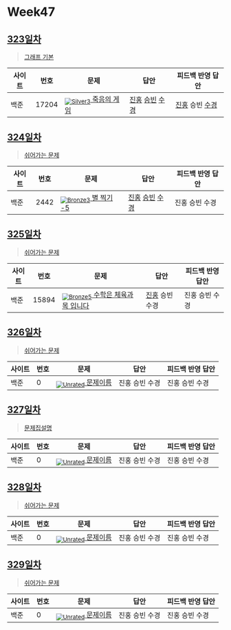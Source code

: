 <!-- tier 리스트 S -->
[Unrated]: https://user-images.githubusercontent.com/33937365/126247607-85783912-c11a-4d50-ac36-8cc7dcb75cd2.png
[NotRated]: https://user-images.githubusercontent.com/33937365/135189055-c3508249-b361-4948-8c36-a74b690cd346.png
[Bronze5]: https://user-images.githubusercontent.com/33937365/126247611-e362d727-17a4-4737-a232-5827e185ab7c.png
[Bronze4]: https://user-images.githubusercontent.com/33937365/126247612-89cbc675-e1d4-43a2-950b-1cb014dca697.png
[Bronze3]: https://user-images.githubusercontent.com/33937365/126247613-b8408610-7bc4-40f8-804f-a30a45ddbb68.png
[Bronze2]: https://user-images.githubusercontent.com/33937365/126247614-d85dc6ff-a520-4c00-82bd-eb593b156bd8.png
[Bronze1]: https://user-images.githubusercontent.com/33937365/126247616-04b2ab30-9891-4b7b-8cb4-38e99b97e834.png
[Silver5]: https://user-images.githubusercontent.com/33937365/126247618-38c5c905-672b-4d75-808e-8a7d45ea577d.png
[Silver4]: https://user-images.githubusercontent.com/33937365/126247620-ba2d1b96-b0aa-4b88-80c5-71569c69bbc3.png
[Silver3]: https://user-images.githubusercontent.com/33937365/126247621-1b55b7f4-3a79-4348-8a63-f00c1813853e.png
[Silver2]: https://user-images.githubusercontent.com/33937365/126247622-a83b30a9-6618-4593-b775-6f6730afd3f6.png
[Silver1]: https://user-images.githubusercontent.com/33937365/126247625-8d82f8ab-6f95-4ef8-a243-be31f548596e.png
[Gold5]: https://user-images.githubusercontent.com/33937365/126247627-2979d4d5-915a-4c4e-adb7-c171f9bafe28.png
[Gold4]: https://user-images.githubusercontent.com/33937365/126247629-b24e1e24-4579-450f-bc3c-f166361091dd.png
<!-- tier 리스트 E -->

# Week47

## [323일차](Day323)

> [그래프 기본](https://www.acmicpc.net/group/workbook/view/9797/39009)

| 사이트 | 번호 | 문제                 | 답안                | 피드백 반영 답안    |
| ------ | ---- | -------------------- | ------------------- | ------------------- |
| 백준   | 17204 | [<sub>![Silver3]</sub> 죽음의 게임](https://www.acmicpc.net/problem/17204) | [진홍](Day323/boj17204_kjh.java) [승빈](Day323/boj17204_wsb.java) [수경](Day323/boj17204_hsk.js) | [진홍](Day323/boj17204_kjh.java) 승빈 [수경](Day323/boj17204_hsk.js) |

## [324일차](Day324)

> [쉬어가는 문제](https://www.acmicpc.net/group/workbook/view/9797/39033)

| 사이트 | 번호 | 문제                 | 답안                | 피드백 반영 답안    |
| ------ | ---- | -------------------- | ------------------- | ------------------- |
| 백준   | 2442 | [<sub>![Bronze3]</sub> 별 찍기 -5](https://www.acmicpc.net/problem/2442) | [진홍](Day324/boj2442_kjh.py) [승빈](Day324/boj2442_wsb.java) [수경](Day324/boj2442_hsk.js) | 진홍 승빈 수경 |

## [325일차](Day325)

> [쉬어가는 문제](https://www.acmicpc.net/group/workbook/view/9797/39047)

| 사이트 | 번호 | 문제                 | 답안                | 피드백 반영 답안    |
| ------ | ---- | -------------------- | ------------------- | ------------------- |
| 백준   | 15894    | [<sub>![Bronze5]</sub> 수학은 체육과목 입니다](https://www.acmicpc.net/problem/15894) | [진홍](Day325/boj15894_kjh.py) 승빈 수경 | 진홍 승빈 수경 |

## [326일차](Day326)

> [쉬어가는 문제](문제집링크)

| 사이트 | 번호 | 문제                 | 답안                | 피드백 반영 답안    |
| ------ | ---- | -------------------- | ------------------- | ------------------- |
| 백준   | 0    | [<sub>![Unrated]</sub> 문제이름](문제링크) | 진홍 승빈 수경 | 진홍 승빈 수경 |

## [327일차](Day327)

> [문제집설명](문제집링크)

| 사이트 | 번호 | 문제                 | 답안                | 피드백 반영 답안    |
| ------ | ---- | -------------------- | ------------------- | ------------------- |
| 백준   | 0    | [<sub>![Unrated]</sub> 문제이름](문제링크) | 진홍 승빈 수경 | 진홍 승빈 수경 |

## [328일차](Day328)

> [쉬어가는 문제](문제집링크)

| 사이트 | 번호 | 문제                 | 답안                | 피드백 반영 답안    |
| ------ | ---- | -------------------- | ------------------- | ------------------- |
| 백준   | 0    | [<sub>![Unrated]</sub> 문제이름](문제링크) | 진홍 승빈 수경 | 진홍 승빈 수경 |

## [329일차](Day329)

> [쉬어가는 문제](문제집링크)

| 사이트 | 번호 | 문제                 | 답안                | 피드백 반영 답안    |
| ------ | ---- | -------------------- | ------------------- | ------------------- |
| 백준   | 0    | [<sub>![Unrated]</sub> 문제이름](문제링크) | 진홍 승빈 수경 | 진홍 승빈 수경 |

